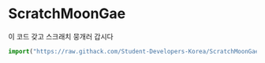 # ScratchMoonGae
이 코드 갖고 스크래치 뭉개러 갑시다
```js
import("https://raw.githack.com/Student-Developers-Korea/ScratchMoonGae/main/profileClear.js")
```
